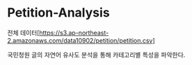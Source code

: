 # Petition-Analysis

전체 데이터[https://s3.ap-northeast-2.amazonaws.com/data10902/petition/petition.csv]

국민청원 글의 자연어 유사도 분석을 통해 카테고리별 특성을 파악한다. 


